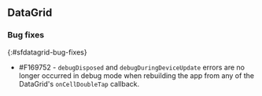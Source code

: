 ## DataGrid

### Bug fixes
{:#sfdatagrid-bug-fixes}

* \#F169752 - `debugDisposed` and `debugDuringDeviceUpdate` errors are no longer occurred in debug mode when rebuilding the app from any of the DataGrid's `onCellDoubleTap` callback.
